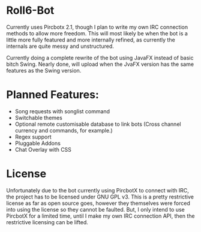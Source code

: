 # Roll6-Bot
Currently uses Pircbotx 2.1, though I plan to write my own IRC connection methods to allow more freedom.
This will most likely be when the bot is a little more fully featured and more internally refined, as currently the internals are quite messy and unstructured.

Currently doing a complete rewrite of the bot using JavaFX instead of basic bitch Swing. Nearly done, will upload when the JvaFX version has the same features as the Swing version.

# Planned Features:
* Song requests with songlist command
* Switchable themes
* Optional remote customisable database to link bots (Cross channel currency and commands, for example.)
* Regex support
* Pluggable Addons
* Chat Overlay with CSS

# License
Unfortunately due to the bot currently using PircbotX to connect with IRC, the project has to be licensed under GNU GPL v3. This is a pretty restrictive license as far as open source goes, however they themselves were forced into using the license so they cannot be faulted. But, I only intend to use PircbotX for a limited time, until I make my own IRC connection API, then the restrictive licensing can be lifted.
